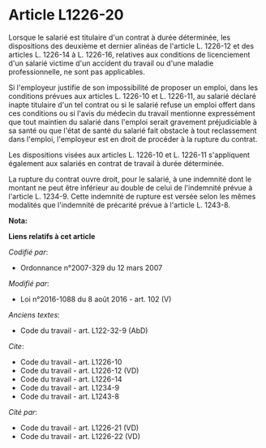 # Article L1226-20

Lorsque le salarié est titulaire d'un contrat à durée déterminée, les dispositions des deuxième et dernier alinéas de
l'article L. 1226-12 et des articles L. 1226-14 à L. 1226-16, relatives aux conditions de licenciement d'un salarié victime
d'un accident du travail ou d'une maladie professionnelle, ne sont pas applicables. 

Si l'employeur justifie de son impossibilité de proposer un emploi, dans les conditions prévues aux articles L. 1226-10 et L.
1226-11, au salarié déclaré inapte titulaire d'un tel contrat ou si le salarié refuse un emploi offert dans ces conditions ou
si l'avis du médecin du travail mentionne expressément que tout maintien du salarié dans l'emploi serait gravement
préjudiciable à sa santé ou que l'état de santé du salarié fait obstacle à tout reclassement dans l'emploi, l'employeur est
en droit de procéder à la rupture du contrat. 

Les dispositions visées aux articles L. 1226-10 et L. 1226-11 s'appliquent également aux salariés en contrat de travail à
durée déterminée. 

La rupture du contrat ouvre droit, pour le salarié, à une indemnité dont le montant ne peut être inférieur au double de celui
de l'indemnité prévue à l'article L. 1234-9. Cette indemnité de rupture est versée selon les mêmes modalités que l'indemnité
de précarité prévue à l'article L. 1243-8.

**Nota:**



**Liens relatifs à cet article**

_Codifié par_:

  - Ordonnance n°2007-329 du 12 mars 2007

_Modifié par_:

  - Loi n°2016-1088 du 8 août 2016 - art. 102 (V)

_Anciens textes_:

  - Code du travail - art. L122-32-9 (AbD)

_Cite_:

  - Code du travail - art. L1226-10
  - Code du travail - art. L1226-12 (VD)
  - Code du travail - art. L1226-14
  - Code du travail - art. L1234-9
  - Code du travail - art. L1243-8

_Cité par_:

  - Code du travail - art. L1226-21 (VD)
  - Code du travail - art. L1226-22 (VD)
